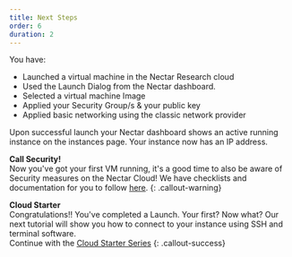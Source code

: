 ```yaml
---
title: Next Steps
order: 6
duration: 2
---
```


You have:
- Launched a virtual machine in the Nectar Research cloud
- Used the Launch Dialog from the Nectar dashboard.
- Selected a virtual machine Image
- Applied your Security Group/s & your public key
- Applied basic networking using the classic network provider

Upon successful launch your Nectar dashboard shows an active running instance on the instances page. Your instance now has an IP address.

**Call Security!**  
Now you've got your first VM running, it's a good time to also be aware of Security measures on the Nectar Cloud! We have checklists and documentation for you to follow [here](https://support.ehelp.edu.au/support/solutions/folders/6000203455).
{: .callout-warning}



**Cloud Starter**  
Congratulations!! You've completed a Launch. Your first? Now what? Our next tutorial will show you how to connect to your instance using SSH and terminal software. <br/>Continue with the [Cloud Starter Series](/cloud-starter/02-tutorials)
{: .callout-success}